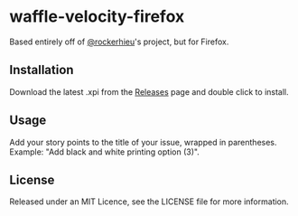 # waffle-velocity-firefox

Based entirely off of [@rockerhieu](https://github.com/rockerhieu/waffle.io-velocity-scores)'s project, but for Firefox.

## Installation

Download the latest .xpi from the [Releases](/releases) page and double click to install.

## Usage

Add your story points to the title of your issue, wrapped in parentheses. Example: "Add black and white printing option (3)".

## License

Released under an MIT Licence, see the LICENSE file for more information.